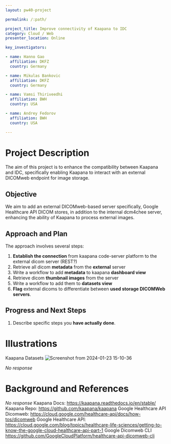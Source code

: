 ```yaml
---
layout: pw40-project

permalink: /:path/

project_title: Improve connectivity of Kaapana to IDC
category: Cloud / Web
presenter_location: Online

key_investigators:

- name: Hanno Gao
  affiliation: DKFZ
  country: Germany

- name: Mikulas Bankovic
  affiliation: DKFZ
  country: Germany

- name: Vamsi Thiriveedhi
  affiliation: BWH
  country: USA

- name: Andrey Fedorov
  affiliation: BWH
  country: USA

---
```


# Project Description

<!-- Add a short paragraph describing the project. -->

The aim of this project is to enhance the compatibility between Kaapana and IDC, specifically enabling Kaapana to interact with an external DICOMweb endpoint for image storage.

## Objective

<!-- Describe here WHAT you would like to achieve (what you will have as end result). -->

We aim to add an external DICOMweb-based server specifically, Google Healthcare API DICOM stores, in addition to the internal dcm4chee server, enhancing the ability of Kaapana to process external images.

## Approach and Plan

<!-- Describe here HOW you would like to achieve the objectives stated above. -->

The approach involves several steps:

1. **Establish the connection** from kaapana code-server platform to the external dicom server (REST?)
2. Retrieve all dicom **metadata** from the **external** server
3. Write a workflow to add **metadata** to kaapana **dashboard view**
4. Retrieve dicom **thumbnail images** from the server
5. Write a workflow to add them to **datasets view**
6. **Flag** external dicoms to differentiate between **used storage DICOMWeb servers**.

## Progress and Next Steps

<!-- Update this section as you make progress, describing of what you have ACTUALLY DONE.
     If there are specific steps that you could not complete then you can describe them here, too. -->

1.  Describe specific steps you **have actually done**.

# Illustrations

<!-- Add pictures and links to videos that demonstrate what has been accomplished. -->
Kaapana Datasets
![Screenshot from 2024-01-23 15-10-36](https://github.com/NA-MIC/ProjectWeek/assets/33953801/4a63ff25-47b0-4b1f-bac6-994e5fb2b05a)

*No response*

# Background and References

<!-- If you developed any software, include link to the source code repository.
     If possible, also add links to sample data, and to any relevant publications. -->

*No response*
Kaapana Docs: https://kaapana.readthedocs.io/en/stable/
Kaapana Repo: https://github.com/kaapana/kaapana
Google Healthcare API Dicomweb: https://cloud.google.com/healthcare-api/docs/how-tos/dicomweb
Google Healthcare API: https://cloud.google.com/blog/topics/healthcare-life-sciences/getting-to-know-the-google-cloud-healthcare-api-part-1
Google Dicomweb CLI https://github.com/GoogleCloudPlatform/healthcare-api-dicomweb-cli
